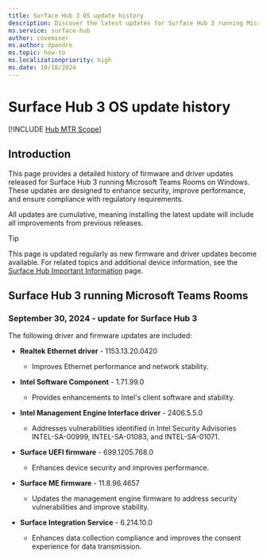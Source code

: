 ```yaml
---
title: Surface Hub 3 OS update history
description: Discover the latest updates for Surface Hub 3 running Microsoft Teams Rooms, focusing on security, performance, and compliance improvements. 
ms.service: surface-hub
author: coveminer
ms.author: dpandre
ms.topic: how-to
ms.localizationpriority: high
ms.date: 10/18/2024
---
```


# Surface Hub 3 OS update history

[!INCLUDE [Hub MTR Scope](includes/hub-mtr-scope.md)]

## Introduction

This page provides a detailed history of firmware and driver updates released for Surface Hub 3 running Microsoft Teams Rooms on Windows. These updates are designed to enhance security, improve performance, and ensure compliance with regulatory requirements. 

All updates are cumulative, meaning installing the latest update will include all improvements from previous releases.

> [!TIP]  
> This page is updated regularly as new firmware and driver updates become available. For related topics and additional device information, see the [Surface Hub Important Information](https://support.microsoft.com/products/surface-devices/surface-hub) page.

## Surface Hub 3 running Microsoft Teams Rooms

### September 30, 2024 - update for Surface Hub 3

The following driver and firmware updates are included:

* **Realtek Ethernet driver** - 1153.13.20.0420  
  * Improves Ethernet performance and network stability.

* **Intel Software Component** - 1.71.99.0  
  * Provides enhancements to Intel's client software and stability.

* **Intel Management Engine Interface driver** - 2406.5.5.0  
  * Addresses vulnerabilities identified in Intel Security Advisories INTEL-SA-00999, INTEL-SA-01083, and INTEL-SA-01071.

* **Surface UEFI firmware** - 699.1205.768.0  
  * Enhances device security and improves performance.

* **Surface ME firmware** - 11.8.96.4657  
  * Updates the management engine firmware to address security vulnerabilities and improve stability.

* **Surface Integration Service** - 6.214.10.0  
  * Enhances data collection compliance and improves the consent experience for data transmission.